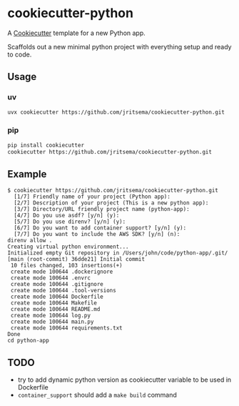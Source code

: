 # cookiecutter-python

A [Cookiecutter](https://github.com/cookiecutter/cookiecutter) template for a new Python app.

Scaffolds out a new minimal python project with everything setup and ready to code.


## Usage

### uv

```sh
uvx cookiecutter https://github.com/jritsema/cookiecutter-python.git
```

### pip

```sh
pip install cookiecutter
cookiecutter https://github.com/jritsema/cookiecutter-python.git
```

## Example

```
$ cookiecutter https://github.com/jritsema/cookiecutter-python.git
  [1/7] Friendly name of your project (Python app):
  [2/7] Description of your project (This is a new python app):
  [3/7] Directory/URL friendly project name (python-app):
  [4/7] Do you use asdf? [y/n] (y):
  [5/7] Do you use direnv? [y/n] (y):
  [6/7] Do you want to add container support? [y/n] (y):
  [7/7] Do you want to include the AWS SDK? [y/n] (n):
direnv allow .
Creating virtual python environment...
Initialized empty Git repository in /Users/john/code/python-app/.git/
[main (root-commit) 36dde21] Initial commit
 10 files changed, 103 insertions(+)
 create mode 100644 .dockerignore
 create mode 100644 .envrc
 create mode 100644 .gitignore
 create mode 100644 .tool-versions
 create mode 100644 Dockerfile
 create mode 100644 Makefile
 create mode 100644 README.md
 create mode 100644 log.py
 create mode 100644 main.py
 create mode 100644 requirements.txt
Done
cd python-app
```


## TODO

- try to add dynamic python version as cookiecutter variable to be used in Dockerfile
- `container_support` should add a `make build` command
